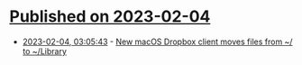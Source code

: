 # [Published on 2023-02-04](index.md)

* [2023-02-04, 03:05:43](https://news.ycombinator.com/item?id=34650987) - [New macOS Dropbox client moves files from ~/ to ~/Library](https://help.dropbox.com/installs/macos-support-for-expected-changes)
